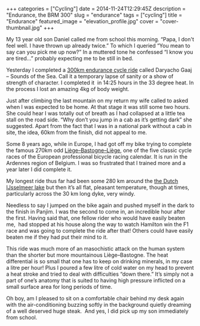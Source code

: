 +++
categories = ["Cycling"]
date = 2014-11-24T12:29:45Z
description = "Endurance, the BRM 300"
slug = "endurance"
tags = ["cycling"]
title = "Endurance"
featured_image = "elevation_profile.jpg"
cover = "cover-thumbnail.jpg"
+++


My 13 year old son Daniel called me from school this morning. “Papa, I don't feel well. I have thrown up already twice.” To which I queried “You mean to say can you pick me up now?” In a muttered tone he confessed “I know you are tired…” probably expecting me to be still in bed.

Yesterday I completed a [300km endurance cycle ride](http://ridewithgps.com/routes/3667771) called Daryacho Gaaj – Sounds of the Sea. Call it a temporary lapse of sanity or a show of strength of character. I completed it  in 14:25 hours in the 33 degree heat. In the process I lost an amazing 4kg of body weight.

Just after climbing the last mountain on my return my wife called to asked when I was expected to be home. At that stage it was still some two hours. She could hear I was totally out of breath as I had collapsed at a little tea stall on the road side. “Why don’t you jump in a cab as it’s getting dark” she suggested. Apart from the fact that I was in a national park without a cab in site, the idea, 60km from the finish, did not appeal to me.

Some 8 years ago, while in Europe, I had got off my bike trying to complete the famous 270km odd [Liège–Bastogne–Liège](http://ridewithgps.com/trips/84995), one of the five classic cycle races of the European professional bicycle racing calendar. It is run in the Ardennes region of Belgium. I was so frustrated that I trained more and a year later I did complete it.

My longest ride thus far had been some 280 km around the [the Dutch IJsselmeer lake](http://www.routeyou.com/route/view/48888/racefietsroute/rondje-ijsselmeer.nl) but then it’s all flat, pleasant temperature, though at times, particularly across the 30 km long dyke, very windy.

Needless to say I jumped on the bike again and pushed myself in the dark to the finish in Panjim. I was the second to come in, an incredible hour after the first. Having said that, one fellow rider who would have easily beaten me,  had stopped at his house along the way to watch Hamilton win the F1 race and was going to complete the ride after that! Others could have easily beaten me if they had put their mind to it.

This ride was much more of an masochistic attack on the human system than the shorter but more mountainous Liège–Bastogne. The heat differential is so small that one has to keep on drinking minerals, in my case a litre per hour! Plus I poured a few litre of cold water on my head to prevent a heat stroke and tried to deal with difficulties “down there.” It’s simply not a part of one’s anatomy that is suited to having high pressure inflicted on a small surface area for long periods of time.

Oh boy, am I pleased to sit on a comfortable chair behind my desk again with the air-conditioning buzzing softly in the background quietly dreaming of a well deserved huge steak.  And yes, I did pick up my son immediately from school.